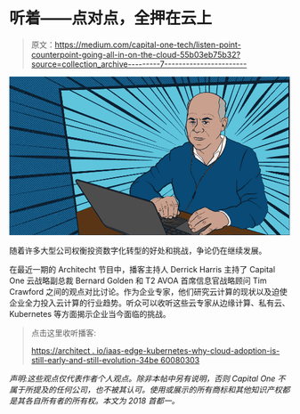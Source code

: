 # 听着——点对点，全押在云上

> 原文：<https://medium.com/capital-one-tech/listen-point-counterpoint-going-all-in-on-the-cloud-55b03eb75b32?source=collection_archive---------7----------------------->

![](img/68b7d5b911ad4807d0ceeeae8b0cc9a2.png)

随着许多大型公司权衡投资数字化转型的好处和挑战，争论仍在继续发展。

在最近一期的 Architecht 节目中，播客主持人 Derrick Harris 主持了 Capital One 云战略副总裁 Bernard Golden 和 T2 AVOA 首席信息官战略顾问 Tim Crawford 之间的观点对比讨论。作为企业专家，他们研究云计算的现状以及迫使企业全力投入云计算的行业趋势。听众可以收听这些云专家从边缘计算、私有云、Kubernetes 等方面揭示企业当今面临的挑战。

> 点击这里收听播客:
> 
> [https://architect . io/iaas-edge-kubernetes-why-cloud-adoption-is-still-early-and-still-evolution-34be 60080303](https://urldefense.proofpoint.com/v2/url?u=https-3A__architecht.io_iaas-2Dedge-2Dkubernetes-2Dwhy-2Dcloud-2Dadoption-2Dis-2Dstill-2Dearly-2Dand-2Dstill-2Devolving-2D34be60080303&d=DwMGaQ&c=pLULRYW__RtkwsQUPxJVDGboCTdgji3AcHNJU0BpTJE&r=8OkLxaxFIwJ5xnI7InshPIq2m4xrxsXlLtxMBscR0-I&m=CqBtC8BKOR7UPUBBJU6t3aJbJuXWcaahpbdA2cAUQgY&s=q1RLWqhpkZOkj5_7kXO4ZoD8MaeI9lORbEadYeHpyFM&e=)

*声明:这些观点仅代表作者个人观点。除非本帖中另有说明，否则 Capital One 不属于所提及的任何公司，也不被其认可。使用或展示的所有商标和其他知识产权都是其各自所有者的所有权。本文为 2018 首都一。*